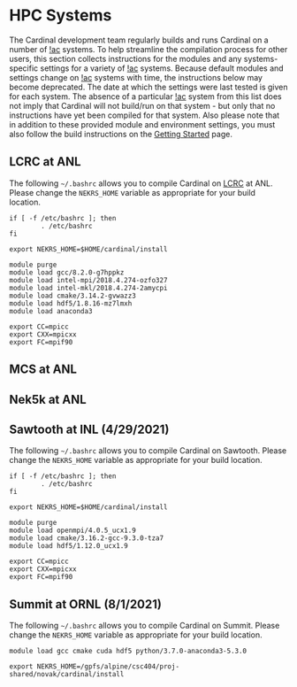 # HPC Systems

The Cardinal development team regularly builds and runs Cardinal on a number
of [!ac](HPC) systems. To help streamline the compilation
process for other users, this section collects instructions for the modules and any
systems-specific settings for a variety of [!ac](HPC) systems. Because default modules and
settings change on [!ac](HPC) systems with time, the instructions below may become deprecated.
The date at which the settings were last tested is given for each system.
The absence of a particular [!ac](HPC) system from this list does not imply that Cardinal will not
build/run on that system - but only that no instructions have yet been compiled for that system.
Also please note that in addition to these provided module and environment settings,
you must also follow the build instructions on the
[Getting Started](start.md) page.

## LCRC at ANL

The following `~/.bashrc` allows you to compile Cardinal on
[LCRC](https://www.lcrc.anl.gov/systems/resources/) at ANL. Please
change the `NEKRS_HOME` variable as appropriate for your build location.

```
if [ -f /etc/bashrc ]; then
        . /etc/bashrc
fi

export NEKRS_HOME=$HOME/cardinal/install

module purge
module load gcc/8.2.0-g7hppkz
module load intel-mpi/2018.4.274-ozfo327
module load intel-mkl/2018.4.274-2amycpi
module load cmake/3.14.2-gvwazz3
module load hdf5/1.8.16-mz7lmxh
module load anaconda3

export CC=mpicc
export CXX=mpicxx
export FC=mpif90
```

## MCS at ANL

## Nek5k at ANL



## Sawtooth at INL (4/29/2021)

The following `~/.bashrc` allows you to compile Cardinal on Sawtooth. Please
change the `NEKRS_HOME` variable as appropriate for your build location.

```
if [ -f /etc/bashrc ]; then
        . /etc/bashrc
fi

export NEKRS_HOME=$HOME/cardinal/install

module purge
module load openmpi/4.0.5_ucx1.9
module load cmake/3.16.2-gcc-9.3.0-tza7
module load hdf5/1.12.0_ucx1.9

export CC=mpicc
export CXX=mpicxx
export FC=mpif90
```

## Summit at ORNL (8/1/2021)

The following `~/.bashrc` allows you to compile Cardinal on Summit. Please
change the `NEKRS_HOME` variable as appropriate for your build location.

```
module load gcc cmake cuda hdf5 python/3.7.0-anaconda3-5.3.0

export NEKRS_HOME=/gpfs/alpine/csc404/proj-shared/novak/cardinal/install
```
